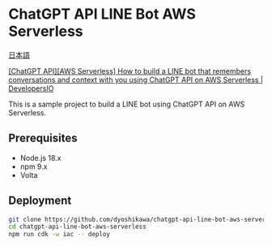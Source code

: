 # ChatGPT API LINE Bot AWS Serverless

[日本語]()

[[ChatGPT API][AWS Serverless] How to build a LINE bot that remembers conversations and context with you using ChatGPT API on AWS Serverless | DevelopersIO](https://dev.classmethod.jp/articles/chatgpt-api-line-bot-aws-serverless/)

This is a sample project to build a LINE bot using ChatGPT API on AWS Serverless.

## Prerequisites

- Node.js 18.x
- npm 9.x
- Volta

## Deployment

```bash
git clone https://github.com/dyoshikawa/chatgpt-api-line-bot-aws-serverless
cd chatgpt-api-line-bot-aws-serverless
npm run cdk -w iac -- deploy
```
